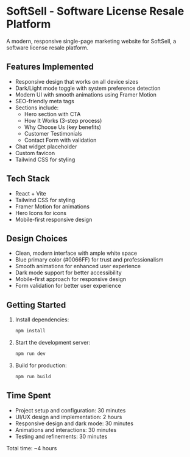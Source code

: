 # SoftSell - Software License Resale Platform

A modern, responsive single-page marketing website for SoftSell, a software license resale platform.

## Features Implemented

- Responsive design that works on all device sizes
- Dark/Light mode toggle with system preference detection
- Modern UI with smooth animations using Framer Motion
- SEO-friendly meta tags
- Sections include:
  - Hero section with CTA
  - How It Works (3-step process)
  - Why Choose Us (key benefits)
  - Customer Testimonials
  - Contact Form with validation
- Chat widget placeholder
- Custom favicon
- Tailwind CSS for styling

## Tech Stack

- React + Vite
- Tailwind CSS for styling
- Framer Motion for animations
- Hero Icons for icons
- Mobile-first responsive design

## Design Choices

- Clean, modern interface with ample white space
- Blue primary color (#0066FF) for trust and professionalism
- Smooth animations for enhanced user experience
- Dark mode support for better accessibility
- Mobile-first approach for responsive design
- Form validation for better user experience

## Getting Started

1. Install dependencies:
   ```bash
   npm install
   ```

2. Start the development server:
   ```bash
   npm run dev
   ```

3. Build for production:
   ```bash
   npm run build
   ```

## Time Spent

- Project setup and configuration: 30 minutes
- UI/UX design and implementation: 2 hours
- Responsive design and dark mode: 30 minutes
- Animations and interactions: 30 minutes
- Testing and refinements: 30 minutes

Total time: ~4 hours
